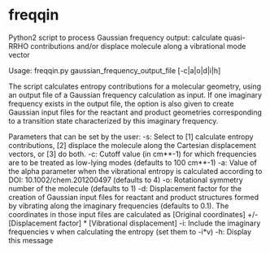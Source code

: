# freqqin
Python2 script to process Gaussian frequency output: calculate quasi-RRHO contributions and/or displace molecule along a vibrational mode vector

Usage: freqqin.py gaussian_frequency_output_file [-c|a|o|d|i|h]

The script calculates entropy contributions for a molecular geometry, using an
output file of a Gaussian frequency calculation as input. If one imaginary
frequency exists in the output file, the option is also given to create Gaussian
input files for the reactant and product geometries corresponding to a
transition state characterized by this imaginary frequency.

Parameters that can be set by the user:
-s: Select to [1] calculate entropy contributions, [2] displace the molecule
    along the Cartesian displacement vectors, or [3] do both.
-c: Cutoff value (in cm**-1) for which frequencies are to be treated as
    low-lying modes (defaults to 100 cm**-1)
-a: Value of the alpha parameter when the vibrational entropy is calculated
    according to DOI: 10.1002/chem.201200497 (defaults to 4)
-o: Rotational symmetry number of the molecule (defaults to 1)
-d: Displacement factor for the creation of Gaussian input files for reactant
    and product structures formed by vibrating along the imaginary frequencies
    (defaults to 0.1). The coordinates in those input files are calculated as
   [Original coordinates] +/- [Displacement factor] * [Vibrational displacement]
-i: Include the imaginary frequencies v when calculating the entropy
    (set them to -i*v)
-h: Display this message
